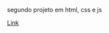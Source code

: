 segundo projeto em html, css e js 

<a href="https://bmaizena.github.io/calculadora-de-IMC/site.html">Link</a>
